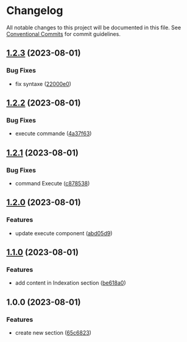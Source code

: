 # Changelog

All notable changes to this project will be documented in this file. See
[Conventional Commits](https://conventionalcommits.org) for commit guidelines.

## [1.2.3](https://github.com/IFB-ElixirFr/R_WASM-content/compare/v1.2.2...v1.2.3) (2023-08-01)


### Bug Fixes

* fix syntaxe ([22000e0](https://github.com/IFB-ElixirFr/R_WASM-content/commit/22000e02902a22d953d33397c0a5c2aa5d7b7140))

## [1.2.2](https://github.com/IFB-ElixirFr/R_WASM-content/compare/v1.2.1...v1.2.2) (2023-08-01)


### Bug Fixes

* execute commande ([4a37f63](https://github.com/IFB-ElixirFr/R_WASM-content/commit/4a37f63689ad87bb6a9cc7efbaa19c9969fd5698))

## [1.2.1](https://github.com/IFB-ElixirFr/R_WASM-content/compare/v1.2.0...v1.2.1) (2023-08-01)


### Bug Fixes

* command Execute ([c878538](https://github.com/IFB-ElixirFr/R_WASM-content/commit/c878538cc603a101caa927e144a3944aeabb3c42))

## [1.2.0](https://github.com/IFB-ElixirFr/R_WASM-content/compare/v1.1.0...v1.2.0) (2023-08-01)


### Features

* update execute component ([abd05d9](https://github.com/IFB-ElixirFr/R_WASM-content/commit/abd05d99c2228e20f828b8d9989297d6fddbb2a9))

## [1.1.0](https://github.com/IFB-ElixirFr/R_WASM-content/compare/v1.0.0...v1.1.0) (2023-08-01)


### Features

* add content in Indexation section ([be618a0](https://github.com/IFB-ElixirFr/R_WASM-content/commit/be618a0f88527be64f331c6a295b7cd8f5ac566b))

## 1.0.0 (2023-08-01)


### Features

* create new section ([65c6823](https://github.com/IFB-ElixirFr/R_WASM-content/commit/65c68239ab4c93b3faef0580aea4a2ea78900493))

